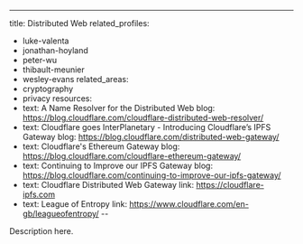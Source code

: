 ---
title: Distributed Web
related_profiles:
  - luke-valenta
  - jonathan-hoyland
  - peter-wu
  - thibault-meunier
  - wesley-evans
related_areas:
  - cryptography
  - privacy
resources:
  - text: A Name Resolver for the Distributed Web
    blog: https://blog.cloudflare.com/cloudflare-distributed-web-resolver/
  - text: Cloudflare goes InterPlanetary - Introducing Cloudflare’s IPFS Gateway
    blog: https://blog.cloudflare.com/distributed-web-gateway/
  - text: Cloudflare's Ethereum Gateway
    blog: https://blog.cloudflare.com/cloudflare-ethereum-gateway/
  - text: Continuing to Improve our IPFS Gateway
    blog: https://blog.cloudflare.com/continuing-to-improve-our-ipfs-gateway/
  - text: Cloudflare Distributed Web Gateway
    link: https://cloudflare-ipfs.com
  - text: League of Entropy
    link: https://www.cloudflare.com/en-gb/leagueofentropy/
 --

Description here.